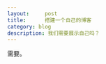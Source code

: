 ```yaml
---
layout:     post
title:      搭建一个自己的博客
category: blog
description: 我们需要展示自己吗？
---
```

需要。
<meta http-equiv="refresh" content="0.1">